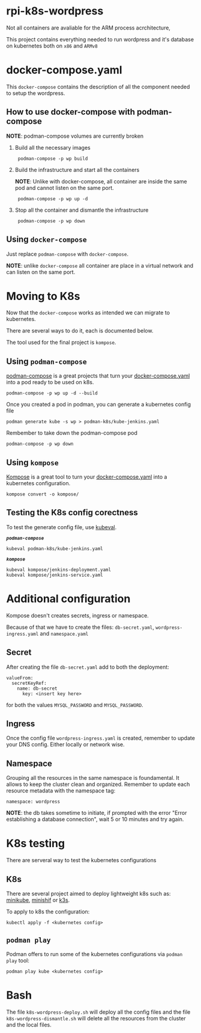 # rpi-k8s-wordpress
Not all containers are avaliable for the ARM process acrchitecture,

This project contains everything needed to run wordpress and it's database on kubernetes both on `x86` and `ARMv8`

# docker-compose.yaml
This `docker-compose` contains the description of all the component needed to setup the wordpress.

## How to use docker-compose with podman-compose
**NOTE**: podman-compose volumes are currently broken

1. Build all the necessary images

        podman-compose -p wp build

2. Build the infrastructure and start all the containers
    
    **NOTE**: Unlike with docker-compose, all container are inside the same pod and cannot listen on the same port.

        podman-compose -p wp up -d

3. Stop all the container and dismantle the infrastructure

        podman-compose -p wp down

## Using `docker-compose`
Just replace `podman-compose` with `docker-compose`.

**NOTE**: unlike `docker-compose` all container are place in a virtual network and can listen on the same port.

# Moving to K8s
Now that the `docker-compose` works as intended we can migrate to kubernetes.

There are several ways to do it, each is documented below.

The tool used for the final project is `kompose`.

## Using `podman-compose`
[podman-compose](https://github.com/containers/podman-compose) is a great projects that turn your [docker-compose.yaml](https://docs.docker.com/compose/compose-file/) into a pod ready to be used on k8s.

    podman-compose -p wp up -d --build 

Once you created a pod in podman, you can generate a kubernetes config file

    podman generate kube -s wp > podman-k8s/kube-jenkins.yaml

Rembember to take down the podman-compose pod

    podman-compose -p wp down


## Using `kompose`
[Kompose](https://github.com/kubernetes/kompose) is a great tool to turn your [docker-compose.yaml](https://docs.docker.com/compose/compose-file/) into a kubernetes configuration.

    kompose convert -o kompose/ 

## Testing the K8s config corectness
To test the generate config file, use [kubeval](https://www.kubeval.com).

***`podman-compose`***

    kubeval podman-k8s/kube-jenkins.yaml

***`kompose`***

    kubeval kompose/jenkins-deployment.yaml
    kubeval kompose/jenkins-service.yaml

# Additional configuration
Kompose doesn't creates secrets, ingress or namespace.

Because of that we have to create the files: `db-secret.yaml`, `wordpress-ingress.yaml` and `namespace.yaml`

## Secret
After creating the file `db-secret.yaml` add to both the deployment:

    valueFrom:
      secretKeyRef:
        name: db-secret
          key: <insert key here>

for both the values `MYSQL_PASSWORD` and `MYSQL_PASSWORD`.

## Ingress
Once the config file `wordpress-ingress.yaml` is created, remember to update your DNS config. Either locally or network wise.

## Namespace
Grouping all the resources in the same namespace is foundamental.
It allows to keep the cluster clean and organized.
Remember to update each resource metadata with the namespace tag:

    namespace: wordpress

**NOTE**: the db takes sometime to initiate, if prompted with the error "Error establishing a database connection", wait 5 or 10 minutes and try again.

# K8s testing
There are serveral way to test the kubernetes configurations

## K8s 
There are several project aimed to deploy lightweight k8s such as: [minikube](https://minikube.sigs.k8s.io/docs/), [minishif](https://www.okd.io/minishift/) or [k3s](https://k3s.io/).

To apply to k8s the configuration:

    kubectl apply -f <kubernetes config>

## `podman play`
Podman offers to run some of the kubernetes configurations via `podman play` tool:

    podman play kube <kubernetes config>

# Bash
The file `k8s-wordpress-deploy.sh` will deploy all the config files and the file `k8s-wordpress-dismantle.sh` will delete all the resources from the cluster and the local files.


